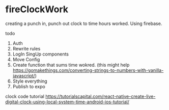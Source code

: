 # fireClockWork

creating a punch in, punch out clock to time hours worked. Using firebase.

todo
1. Auth 
2. Rewrite rules 
3. LogIn SingUp components
4. Move Config 
5. Create function that sums time wokred. (this might help https://gomakethings.com/converting-strings-to-numbers-with-vanilla-javascript/)
6. Style everything 
7. Publish to expo

clock code tutorial https://tutorialscapital.com/react-native-create-live-digital-clock-using-local-system-time-android-ios-tutorial/

